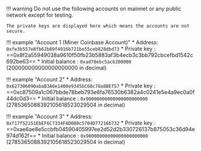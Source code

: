 !!! warning
    Do not use the following accounts on mainnet or any public network except for testing.
    
    The private keys are displayed here which means the accounts are not secure.  
 
!!! example "Account 1 (Miner Coinbase Account)"
    * Address: `0xfe3b557e8fb62b89f4916b721be55ceb828dbd73`
    * Private key : ==0x8f2a55949038a9610f50fb23b5883af3b4ecb3c3bb792cbcefbd1542c692be63==
    * Initial balance : `0xad78ebc5ac6200000` (200000000000000000000 in decimal)  
   
!!! example "Account 2"
    * Address: `0x627306090abaB3A6e1400e9345bC60c78a8BEf57`
    * Private key : ==0xc87509a1c067bbde78beb793e6fa76530b6382a4c0241e5e4a9ec0a0f44dc0d3==
    * Initial balance : `0x90000000000000000000000` (2785365088392105618523029504 in decimal)
   
!!! example "Account 3"
    * Address: `0xf17f52151EbEF6C7334FAD080c5704D77216b732`
    * Private key : ==0xae6ae8e5ccbfb04590405997ee2d52d2b330726137b875053c36d94e974d162f==
    * Initial balance : `0x90000000000000000000000` (2785365088392105618523029504 in decimal)